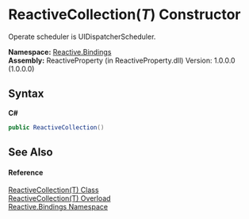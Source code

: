 # ReactiveCollection(*T*) Constructor 
 

Operate scheduler is UIDispatcherScheduler.

**Namespace:**&nbsp;<a href="c3971206-685a-088e-bb60-d89f59135b99">Reactive.Bindings</a><br />**Assembly:**&nbsp;ReactiveProperty (in ReactiveProperty.dll) Version: 1.0.0.0 (1.0.0.0)

## Syntax

**C#**<br />
``` C#
public ReactiveCollection()
```


## See Also


#### Reference
<a href="a71c46d1-d600-289a-5bd8-794208b350a7">ReactiveCollection(T) Class</a><br /><a href="c648b1ac-dae7-f0ed-7b4d-04f4bb275db1">ReactiveCollection(T) Overload</a><br /><a href="c3971206-685a-088e-bb60-d89f59135b99">Reactive.Bindings Namespace</a><br />